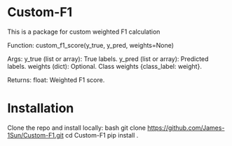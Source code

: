 # Custom-F1
This is a package for custom weighted F1 calculation

Function:
    custom_f1_score(y_true, y_pred, weights=None)
    
Args:
    y_true (list or array): True labels.
    y_pred (list or array): Predicted labels.
    weights (dict): Optional. Class weights {class_label: weight}.

Returns:
    float: Weighted F1 score.

# Installation

Clone the repo and install locally:
bash
git clone https://github.com/James-1Sun/Custom-F1.git
cd Custom-F1
pip install .
